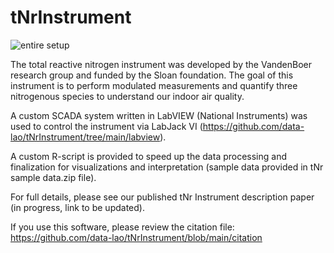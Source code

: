 # tNrInstrument
![entire setup](https://user-images.githubusercontent.com/80794322/166525419-27ea44cc-c435-49a8-8bdc-d8df3889e2a6.PNG)

The total reactive nitrogen instrument was developed by the VandenBoer research group and funded by the Sloan foundation. 
The goal of this instrument is to perform modulated measurements and quantify three nitrogenous species to understand our indoor air quality. 

A custom SCADA system written in LabVIEW (National Instruments) was used to control the instrument via LabJack VI 
(https://github.com/data-lao/tNrInstrument/tree/main/labview).

A custom R-script is provided to speed up the data processing and finalization for visualizations and interpretation (sample data provided in tNr sample data.zip file).

For full details, please see our published tNr Instrument description paper (in progress, link to be updated). 

If you use this software, please review the citation file: https://github.com/data-lao/tNrInstrument/blob/main/citation


